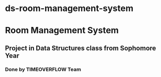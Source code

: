 # ds-room-management-system
# Room Management System
## Project in Data Structures class from Sophomore Year
### Done by TIMEOVERFLOW Team
